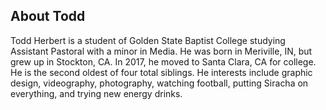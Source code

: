 ## About Todd
Todd Herbert is a student of Golden State Baptist College studying Assistant Pastoral with a minor in Media. He was born in Meriville, IN, but grew up in Stockton, CA. In 2017, he moved to Santa Clara, CA for college. He is the second oldest of four total siblings. He interests include graphic design, videography, photography, watching football, putting Siracha on everything, and trying new energy drinks.
